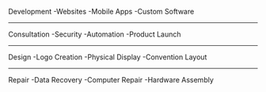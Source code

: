 Development
-Websites
-Mobile Apps
-Custom Software
__________________
Consultation
-Security
-Automation
-Product Launch
__________________
Design
-Logo Creation
-Physical Display
-Convention Layout
__________________
Repair
-Data Recovery
-Computer Repair
-Hardware Assembly 
